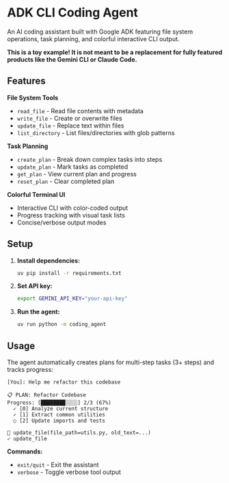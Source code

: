 # ADK CLI Coding Agent

An AI coding assistant built with Google ADK featuring file system operations, task planning, and colorful interactive CLI output.

**This is a toy example! It is not meant to be a replacement for fully featured products like the Gemini CLI or Claude Code.**

## Features


**File System Tools**
- `read_file` - Read file contents with metadata
- `write_file` - Create or overwrite files
- `update_file` - Replace text within files
- `list_directory` - List files/directories with glob patterns

**Task Planning**
- `create_plan` - Break down complex tasks into steps
- `update_plan` - Mark tasks as completed
- `get_plan` - View current plan and progress
- `reset_plan` - Clear completed plan

**Colorful Terminal UI**
- Interactive CLI with color-coded output
- Progress tracking with visual task lists
- Concise/verbose output modes

## Setup

1. **Install dependencies:**
   ```bash
   uv pip install -r requirements.txt
   ```

2. **Set API key:**
   ```bash
   export GEMINI_API_KEY="your-api-key"
   ```

3. **Run the agent:**
   ```bash
   uv run python -m coding_agent
   ```

## Usage

The agent automatically creates plans for multi-step tasks (3+ steps) and tracks progress:

```
[You]: Help me refactor this codebase

📋 PLAN: Refactor Codebase
Progress: [████████░░░░] 2/3 (67%)
  ✓ [0] Analyze current structure
  ✓ [1] Extract common utilities
  ○ [2] Update imports and tests

🔧 update_file(file_path=utils.py, old_text=...)
✓ update_file
```

**Commands:**
- `exit/quit` - Exit the assistant
- `verbose` - Toggle verbose tool output
